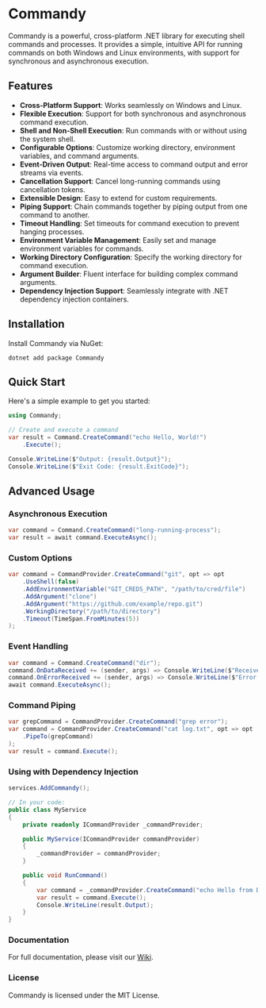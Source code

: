 # Commandy

Commandy is a powerful, cross-platform .NET library for executing shell commands and processes. It provides a simple, intuitive API for running commands on both Windows and Linux environments, with support for synchronous and asynchronous execution.

## Features

- **Cross-Platform Support**: Works seamlessly on Windows and Linux.
- **Flexible Execution**: Support for both synchronous and asynchronous command execution.
- **Shell and Non-Shell Execution**: Run commands with or without using the system shell.
- **Configurable Options**: Customize working directory, environment variables, and command arguments.
- **Event-Driven Output**: Real-time access to command output and error streams via events.
- **Cancellation Support**: Cancel long-running commands using cancellation tokens.
- **Extensible Design**: Easy to extend for custom requirements.
- **Piping Support**: Chain commands together by piping output from one command to another.
- **Timeout Handling**: Set timeouts for command execution to prevent hanging processes.
- **Environment Variable Management**: Easily set and manage environment variables for commands.
- **Working Directory Configuration**: Specify the working directory for command execution.
- **Argument Builder**: Fluent interface for building complex command arguments.
- **Dependency Injection Support**: Seamlessly integrate with .NET dependency injection containers.


## Installation

Install Commandy via NuGet:

```
dotnet add package Commandy
```

## Quick Start

Here's a simple example to get you started:

```csharp
using Commandy;

// Create and execute a command
var result = Command.CreateCommand("echo Hello, World!")
    .Execute();

Console.WriteLine($"Output: {result.Output}");
Console.WriteLine($"Exit Code: {result.ExitCode}");
```

## Advanced Usage

### Asynchronous Execution

```csharp
var command = Command.CreateCommand("long-running-process");
var result = await command.ExecuteAsync();
```

### Custom Options

```csharp
var command = CommandProvider.CreateCommand("git", opt => opt
    .UseShell(false)
    .AddEnvironmentVariable("GIT_CREDS_PATH", "/path/to/cred/file")
    .AddArgument("clone")
    .AddArgument("https://github.com/example/repo.git")
    .WorkingDirectory("/path/to/directory")
    .Timeout(TimeSpan.FromMinutes(5))
);
```

### Event Handling

```csharp
var command = Command.CreateCommand("dir");
command.OnDataReceived += (sender, args) => Console.WriteLine($"Received: {args.Data}");
command.OnErrorReceived += (sender, args) => Console.WriteLine($"Error: {args.Error}");
await command.ExecuteAsync();
```

### Command Piping

```csharp
var grepCommand = CommandProvider.CreateCommand("grep error");
var command = CommandProvider.CreateCommand("cat log.txt", opt => opt
    .PipeTo(grepCommand)
);
var result = command.Execute();
```

### Using with Dependency Injection

```csharp
services.AddCommandy();

// In your code:
public class MyService
{
    private readonly ICommandProvider _commandProvider;

    public MyService(ICommandProvider commandProvider)
    {
        _commandProvider = commandProvider;
    }

    public void RunCommand()
    {
        var command = _commandProvider.CreateCommand("echo Hello from DI!");
        var result = command.Execute();
        Console.WriteLine(result.Output);
    }
}
```

### Documentation

For full documentation, please visit our [Wiki](/wiki).

### License

Commandy is licensed under the MIT License.

